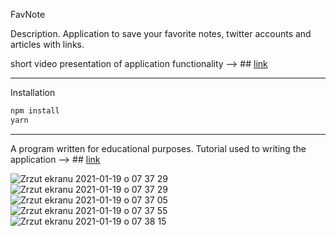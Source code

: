 FavNote

Description.
Application to save your favorite notes, twitter accounts and articles with links.

short video presentation of application functionality --> ## [link](https://youtu.be/FbJb_x4TR60)

------

Installation

```bash
npm install
yarn
```

------

A program written for educational purposes. Tutorial used to writing the application --> ## [link](https://helloroman.pl)

![Zrzut ekranu 2021-01-19 o 07 37 29](https://user-images.githubusercontent.com/46569633/104997804-8582cc00-5a2a-11eb-935c-d7e5ac646822.png)
![Zrzut ekranu 2021-01-19 o 07 37 29](https://user-images.githubusercontent.com/46569633/104997804-8582cc00-5a2a-11eb-935c-d7e5ac646822.png)
![Zrzut ekranu 2021-01-19 o 07 37 05](https://user-images.githubusercontent.com/46569633/104998637-dc3cd580-5a2b-11eb-98bb-52735fd691ee.png)
![Zrzut ekranu 2021-01-19 o 07 37 55](https://user-images.githubusercontent.com/46569633/104998729-00001b80-5a2c-11eb-80e2-7f15c658c92b.png)
![Zrzut ekranu 2021-01-19 o 07 38 15](https://user-images.githubusercontent.com/46569633/104998804-1ad29000-5a2c-11eb-96a7-e65779c9ab1b.png)
